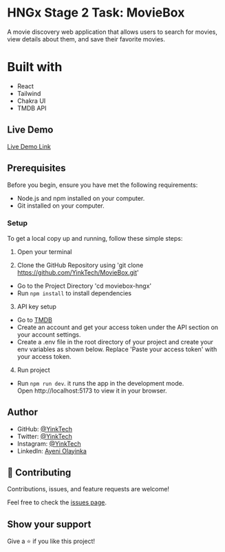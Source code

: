 # HNGx Stage 2 Task: MovieBox

A movie discovery web application that allows users to search for movies, view details about them, and save their favorite movies.

# Built with

- React
- Tailwind
- Chakra UI
- TMDB API

## Live Demo

[Live Demo Link](https://movie-box-azure.vercel.app/)

## Prerequisites

Before you begin, ensure you have met the following requirements:

- Node.js and npm installed on your computer.
- Git installed on your computer.

### Setup

To get a local copy up and running, follow these simple steps:

1. Open your terminal

2. Clone the GitHub Repository using 'git clone https://github.com/YinkTech/MovieBox.git'

- Go to the Project Directory 'cd moviebox-hngx'
- Run `npm install` to install dependencies

3. API key setup

- Go to [TMDB](https://developer.themoviedb.org/reference/intro/getting-started)
- Create an account and get your access token under the API section on your account settings.
- Create a .env file in the root directory of your project and create your env variables as shown below. Replace 'Paste your access token' with your access token.


4. Run project

- Run `npm run dev`. it runs the app in the development mode.<br>
  Open http://localhost:5173 to view it in your browser.


## Author

* GitHub: [@YinkTech](https://github.com/YinkTech)
* Twitter: [@YinkTech](https://twitter.com/yinktech)
* Instagram: [@YinkTech](https://twitter.com/layinka4dat)
* LinkedIn: [Ayeni Olayinka](https://www.linkedin.com/in/ayeni-olayinka-726181134/)

## 🤝 Contributing

Contributions, issues, and feature requests are welcome!

Feel free to check the [issues page](https://yinktech.github.io/Schools_search/index.html).

## Show your support

Give a ⭐️ if you like this project!